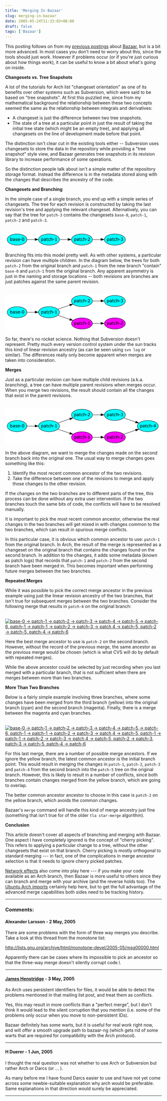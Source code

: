 ```yaml
---
title: 'Merging In Bazaar'
slug: merging-in-bazaar
date: 2005-05-24T11:33:03+08:00
draft: false
tags: ['Bazaar']
---
```


This posting follows on from my [previous
postings](http://blogs.gnome.org/nb.cgi/category/jamesh/Bazaar) about
[Bazaar](http://bazaar.canonical.com/), but is a bit more advanced. In
most cases you don\'t need to worry about this, since the tools should
just work. However if problems occur (or if you\'re just curious about
how things work), it can be useful to know a bit about what\'s going on
inside.

**Changesets vs. Tree Snapshots**

A lot of the tutorials for Arch list \"changeset orientation\" as one of
its benefits over other systems such as Subversion, which were said to
be based on \"tree snapshots\". At first this puzzled me, since from my
mathematical background the relationship between these two concepts
seemed the same as the relationship between integrals and derivatives:

-   A changeset is just the difference between two tree snapshots.
-   The state of a tree at a particular point in just the result of
    taking the initial tree state (which might be an empty tree), and
    applying all changesets on the line of development made before that
    point.

The distinction isn\'t clear cut in the existing tools either \--
Subversion uses changesets to store the data in the repository while
providing a \"tree snapshot\" style view, and Bazaar generates tree
snapshots in its revision library to increase performance of some
operations.

So the distinction people talk about isn\'t a simple matter of the
repository storage format. Instead the difference is in the metadata
stored along with the changes that describes the ancestry of the code.

**Changesets and Branching**

In the simple case of a single branch, you end up with a simple series
of changesets. The tree for each revision is constructed by taking the
last revision\'s tree and applying the relevant changeset.
Alternatively, you can say that the tree for `patch-3` contains the
changesets `base-0`, `patch-1`, `patch-2` and `patch-3`.

[\
![base-0 → patch-1 → patch-2 → patch-3](one-branch.png)\
](one-branch.dot)

Branching fits into this model pretty well. As with other systems, a
particular revision can have multiple children. In the diagram below,
the trees for both `patch-2` from the original branch and `patch-1` from
the new branch \"contain\" `base-0` and `patch-1` from the original
branch. Any apparent asymmetry is just in the naming and storage
locations \-- both revisions are branches are just patches against the
same parent revision.

[\
![base-0 → patch-1 → patch-2 → patch-3, patch-1 → patch-1 → patch-2](two-branches.png)\
](two-branches.dot)

So far, there\'s no rocket science. Nothing that Subversion doesn\'t
represent. Pretty much every version control system under the sun tracks
this kind of linear revision ancestry (as can be seen using `svn log` or
similar). The differences really only become apparent when merges are
taken into consideration.

**Merges**

Just as a particular revision can have multiple child revisions (a.k.a.
branching), a tree can have multiple parent revisions when merges occur.
When you merge two revisions, the result should contain all the changes
that exist in the parent revisions.

[\
![base-0 → patch-1 → patch-2 → patch-3 → patch-4, patch-1 → patch-1 → patch-2 →patch-4](merge.png)\
](merge.dot)

In the above diagram, we want to merge the changes made on the second
branch back into the original one. The usual way to merge changes goes
something like this:

1.  Identify the most recent common ancestor of the two revisions.
2.  Take the difference between one of the revisions to merge and apply
    those changes to the other revision.

If the changes on the two branches are to different parts of the tree,
this process can be done without any extra user intervention. If the two
branches touch the same bits of code, the conflicts will have to be
resolved manually.

It is important to pick the most recent common ancestor, otherwise the
real changes in the two branches will get mixed in with changes common
to the two branches, which can result in spurious merge conflicts.

In this particular case, it is obvious which common ancestor to use:
`patch-1` from the original branch. In Arch, the result of the merge is
represented as a changeset on the original branch that contains the
changes found on the second branch. In addition to the changes, it adds
some metadata (known as patch logs) that records that `patch-1` and
`patch-2` from the second branch have been merged in. This becomes
important when performing future merges between the two branches.

**Repeated Merges**

While it was possible to pick the correct merge ancestor in the previous
example using just the linear revision ancestry of the two branches,
that isn\'t true for subsequent merges between the two branches.
Consider the following merge that results in `patch-6` on the original
branch:

[\
![base-0 → patch-1 → patch-2 → patch-3 → patch-4 → patch-5 → patch-6,
patch-1 → patch-1 → patch-2 → patch-3 → patch 4 → patch-5, patch-2 →
patch-5, patch-4 →
patch-6](second-merge.png)\
](second-merge.dot)

Here the best merge ancestor to use is `patch-2` on the second branch.
However, without the record of the previous merge, the same ancestor as
the previous merge would be chosen (which is what CVS will do by default
with repeated merges).

While the above ancestor could be selected by just recording when you
last merged with a particular branch, that is not sufficient when there
are merges between more than two branches.

**More Than Two Branches**

Below is a fairly simple example involving three branches, where some
changes have been merged from the third branch (yellow) into the
original branch (cyan) and the second branch (magenta). Finally, there
is a merge between the magenta and cyan branches.

[\
![base-0 → patch-1 → patch-2 → patch-3 → patch-4 → patch-5 → patch-6,
patch-1 → patch-1 → patch-2 → patch-3 → patch 4 → patch-5, patch-1 →
patch-1 → patch-2 → patch-3 → patch 4 → patch-5, patch-2 → patch-3,
patch-3 → patch-5, patch-4 →
patch-6](three-branches.png)\
](three-branches.dot)

For this last merge, there are a number of possible merge ancestors. If
we ignore the yellow branch, the latest common ancestor is the initial
branch point. This would result in merging the changes in `patch-1`,
`patch-2`, `patch-3` and `patch-4` from the second branch into the
`patch-5` tree on the original branch. However, this is likely to result
in a number of conflicts, since both branches contain changes merged
from the yellow branch, which are going to overlap.

The better common ancestor ancestor to choose in this case is `patch-2`
on the yellow branch, which avoids the common changes.

Bazaar\'s `merge` command will handle this kind of merge ancestry just
fine (something that isn\'t true for of the older `tla star-merge`
algorithm).

**Conclusion**

This article doesn\'t cover all aspects of branching and merging with
Bazaar. One aspect I have completely ignored is the concept of \"cherry
picking\". This refers to applying a particular change to a tree,
without the other changesets that exist on that branch. Cherry picking
is mostly orthogonal to standard merging --- in fact, one of the
complications in merge ancestor selection is that it needs to ignore
cherry picked patches.

[Network effects](http://en.wikipedia.org/wiki/Network_effect) also come
into play here --- if you make your code available as an Arch branch,
then Bazaar is more useful to others since they can branch and merge
with your archive (and the reverse holds too). The [Ubuntu Arch
imports](http://arch.ubuntu.com/) certainly help here, but to get the
full advantage of the advanced merge capabilities both sides need to be
tracking history.

---
### Comments:
#### Alexander Larsson - <time datetime="2005-05-24 18:07:35">2 May, 2005</time>

There are some problems with the form of three way merges you describe.
Take a look at this thread from the monotone list:

<http://lists.gnu.org/archive/html/monotone-devel/2005-05/msg00000.html>

Apparently there can be cases where its impossible to pick an ancestor
so that the three-way merge doesn\'t silently corrupt code.\

---
#### [James Henstridge](http://blogs.gnome.org/jamesh) - <time datetime="2005-05-25 13:32:36">3 May, 2005</time>

As Arch uses persistent identifiers for files, it would be able to
detect the problems mentioned in that mailing list post, and treat them
as conflicts.

Yes, this may result in more conflicts than a \"perfect merge\", but I
don\'t think it would lead to the silent corruption that you mention
(i.e. some of the problems only occur when you move to non-persistent
IDs).

Bazaar definitely has some warts, but it is useful for real work right
now, and will offer a smooth upgrade path to bazaar-ng (which gets rid
of some warts that are required for compatibility with the Arch
protocol).

---
#### H Duerer - <time datetime="2005-06-13 23:23:54">1 Jun, 2005</time>

I thought the real question was not whether to use Arch or Subversion
but rather Arch or Darcs (or \... ).

As many before me I have found Darcs easier to use and have not yet come
across some newbie-suitable explanation why arch would be preferable.
Same explanations in that direction would surely be appreciated.

---

